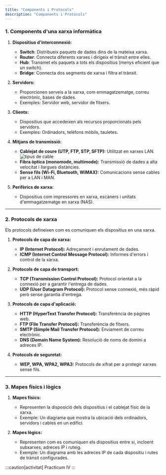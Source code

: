 ```yaml
---
title: "Components i Protocols"
description: "Components i Protocols"
---
```


### **1. Components d'una xarxa informàtica**

1. **Dispositius d'interconnexió:**
   - **Switch**: Distribueix paquets de dades dins de la mateixa xarxa.
   - **Router**: Connecta diferents xarxes i dirigeix el trànsit entre elles.
   - **Hub**: Transmet els paquets a tots els dispositius (menys eficient que un switch).
   - **Bridge**: Connecta dos segments de xarxa i filtra el trànsit.

2. **Servidors:**
   - Proporcionen serveis a la xarxa, com emmagatzematge, correu electrònic, bases de dades.
   - Exemples: Servidor web, servidor de fitxers.

3. **Clients:**
   - Dispositius que accedeixen als recursos proporcionats pels servidors.
   - Exemples: Ordinadors, telèfons mòbils, tauletes.

4. **Mitjans de transmissió:**
   - **Cablejat de coure (UTP, FTP, STP, SFTP):** Utilitzat en xarxes LAN.
![tipus de cable](https://www.vhngroup.com/wp-content/uploads/2017/09/Tipos-De-Cables.jpg)
   - **Fibra òptica (monomode, multimode):** Transmissió de dades a alta velocitat i llargues distàncies.
   - **Sense fils (Wi-Fi, Bluetooth, WiMAX):** Comunicacions sense cables per a LAN i MAN.

5. **Perifèrics de xarxa:**
   - Dispositius com impressores en xarxa, escàners i unitats d'emmagatzematge en xarxa (NAS).

---

### **2. Protocols de xarxa**

Els protocols defineixen com es comuniquen els dispositius en una xarxa.

1. **Protocols de capa de xarxa:**
   - **IP (Internet Protocol):** Adreçament i enrutament de dades.
   - **ICMP (Internet Control Message Protocol):** Informes d'errors i control de la xarxa.

2. **Protocols de capa de transport:**
   - **TCP (Transmission Control Protocol):** Protocol orientat a la connexió per a garantir l'entrega de dades.
   - **UDP (User Datagram Protocol):** Protocol sense connexió, més ràpid però sense garantia d'entrega.

3. **Protocols de capa d'aplicació:**
   - **HTTP (HyperText Transfer Protocol):** Transferència de pàgines web.
   - **FTP (File Transfer Protocol):** Transferència de fitxers.
   - **SMTP (Simple Mail Transfer Protocol):** Enviament de correu electrònic.
   - **DNS (Domain Name System):** Resolució de noms de domini a adreces IP.

4. **Protocols de seguretat:**
   - **WEP, WPA, WPA2, WPA3:** Protocols de xifrat per a protegir xarxes sense fils.

---

### **3. Mapes físics i lògics**

1. **Mapes físics:**
   - Representen la disposició dels dispositius i el cablejat físic de la xarxa.
   - Exemple: Un diagrama que mostra la ubicació dels ordinadors, servidors i cables en un edifici.

2. **Mapes lògics:**
   - Representen com es comuniquen els dispositius entre si, incloent subxarxes, adreces IP i ruteig.
   - Exemple: Un diagrama amb les adreces IP de cada dispositiu i rutes de trànsit configurades.

:::caution[activitat]
Practicum IV
:::